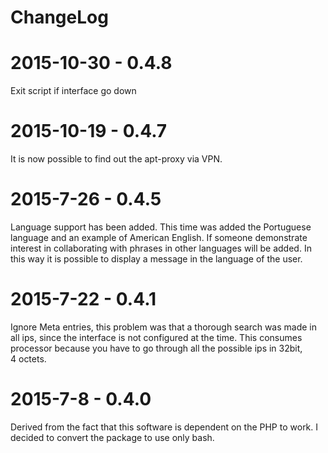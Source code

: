 # ChangeLog

# 2015-10-30 - 0.4.8

Exit script if interface go down

# 2015-10-19 - 0.4.7

It is now possible to find out the apt-proxy via VPN.

# 2015-7-26 - 0.4.5

Language support has been added. This time was added the Portuguese
language and an example of American English.
If someone demonstrate interest in collaborating with phrases in other
languages will be added.
In this way it is possible to display a message in the language of the user.

# 2015-7-22 - 0.4.1
                                                         
 Ignore Meta entries, this problem was that a thorough search was made in  
 all ips, since the interface is not configured at the time. This consumes 
 processor because you have to go through all the possible ips in 32bit,   
 4 octets.

# 2015-7-8 - 0.4.0
                                                          
Derived from the fact that this software is dependent on the PHP to work. 
I decided to convert the package to use only bash. 
                                                                                        
